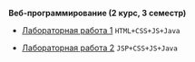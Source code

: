 <b>Веб-программирование (2 курс, 3 семестр)</b>

- [Лабораторная работа 1](https://github.com/allfeia/ITMO-Web-Lab1/tree/master) `HTML+CSS+JS+Java`

- [Лабораторная работа 2](https://github.com/allfeia/ITMO-Web-Lab2/tree/master) `JSP+CSS+JS+Java`



